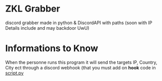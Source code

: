 # ZKL Grabber  
discord grabber made in python &amp; DiscordAPI with paths (soon with IP Details include and may backdoor UwU)

# Informations to Know
When the personne runs this program it will send the targets IP, Country, City ect through a discord webhook (that you must add on <b>hook</b> code in [script.py](https://github.com/zklqlf/zkl-grabber/blob/main/script.py "Click Here")

